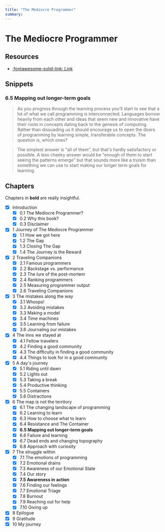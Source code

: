 ```yaml
---
title: "The Mediocre Programmer"
summary: 
---
```


The Mediocre Programmer
===

Resources
---
- [:fontawesome-solid-link:
    Link](http://themediocreprogrammer.com/build/html/the_mediocre_programmer.html)

Snippets
---

### 6.5 Mapping out longer-term goals

> As you progress through the learning process you'll start to see that a lot of what we call programming is interconnected. Languages borrow heavily from each other and ideas that seem new and innovative have their roots in concepts dating back to the genesis of computing. Rather than dissuading us it should encourage us to open the doors of programming by learning simple, transferable concepts. The question is, which ones?

> The simplest answer is "all of them", but that's hardly satisfactory or possible. A less cheeky answer would be "enough of them to start seeing the patterns emerge" but that sounds more like a truism than something we can use to start making our longer term goals for learning.


Chapters
---

Chapters in **bold** are really insightful.

- [x] Introduction
    - [x] 0.1 The Mediocre Programmer?
    - [x] 0.2 Why this book?
    - [x] 0.3 Disclaimer
- [x] 1 Journey of The Mediocre Programmer
    - [x] 1.1 How we got here
    - [x] 1.2 The Gap
    - [x] 1.3 Closing The Gap
    - [x] 1.4 The Journey is the Reward
- [x] 2 Traveling Companions
    - [x] 2.1 Famous programmers
    - [x] 2.2 Backstage vs. performance
    - [x] 2.3 The lure of the post-mortem
    - [x] 2.4 Ranking programmers
    - [x] 2.5 Measuring programmer output
    - [x] 2.6 Traveling Companions
- [x] 3 The mistakes along the way
    - [x] 3.1 Whoops!
    - [x] 3.2 Avoiding mistakes
    - [x] 3.3 Making a model
    - [x] 3.4 Time machines
    - [x] 3.5 Learning from failure
    - [x] 3.6 Journaling our mistakes
- [x] 4 The inns we stayed at
    - [x] 4.1 Fellow travelers
    - [x] 4.2 Finding a good community
    - [x] 4.3 The difficulty in finding a good community
    - [x] 4.4 Things to look for in a good community
- [x] 5 A day's journey
    - [x] 5.1 Riding until dawn
    - [x] 5.2 Lights out
    - [x] 5.3 Taking a break
    - [x] 5.4 Productive thinking
    - [x] 5.5 Containers
    - [x] 5.6 Distractions
- [x] 6 The map is not the territory
    - [x] 6.1 The changing landscape of programming
    - [x] 6.2 Learning to learn
    - [x] 6.3 How to choose what to learn
    - [x] 6.4 Resistance and The Container
    - [x] **6.5 Mapping out longer-term goals**
    - [x] 6.6 Failure and learning
    - [x] 6.7 Dead ends and changing topography
    - [x] 6.8 Approach with curiosity
- [x] 7 The struggle within
    - [x] 7.1 The emotions of programming
    - [x] 7.2 Emotional drains
    - [x] 7.3 Awareness of our Emotional State
    - [x] 7.4 Our story
    - [x] **7.5 Awareness in action**
    - [x] 7.6 Finding our feelings
    - [x] 7.7 Emotional Triage
    - [x] 7.8 Burnout
    - [x] 7.9 Reaching out for help
    - [x] 7.10 Giving up
- [x] 8 Epilogue
- [x] 9 Gratitude
- [x] 10 My journey
